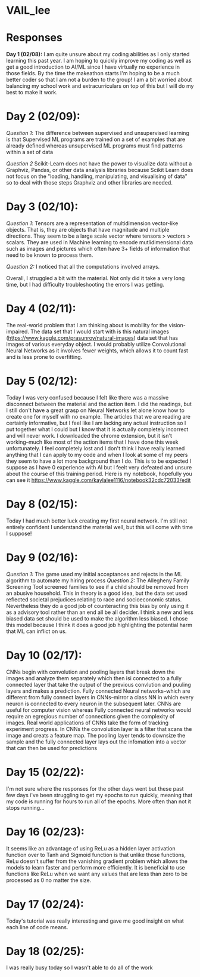 # VAIL_lee

# **Responses**
**Day 1 (02/08):** I am quite unsure about my coding abilities as I only started learning this past year. I am hoping to quickly improve my coding as well as get a good introduction to AI/ML since I have virtually no experience in those fields. By the time the makeathon starts I'm hoping to be a much better coder so that I am not a burden to the group! I am a bit worried about balancing my school work and extracurriculars on top of this but I will do my best to make it work.

# **Day 2 (02/09):**
*Question 1*: The difference between supervised and unsupervised learning is that Supervised ML programs are trained on a set of examples that are already defined whereas unsupervised ML programs must find patterns within a set of data

*Question 2* Scikit-Learn does not have the power to visualize data without a Graphviz, Pandas, or other data analysis libraries because Scikit Learn does not focus on the "loading, handling, manipulating, and visualising of data" so to deal with those steps Graphviz and other libraries are needed.

# **Day 3 (02/10):** 
*Question 1*: Tensors are a representation of multidimension vector-like objects. That is, they are objects that have magnitude and multiple directions. They seem to be a large scale vector where tensors > vectors > scalars. They are used in Machine learning to encode mutlidimensional data such as images and pictures which often have 3+ fields of information that need to be known to process them. 

*Question 2:* I noticed that all the computations involved arrays. 

Overall, I struggled a bit with the material. Not only did it take a very long time, but I had difficulty troubleshooting the errors I was getting.

# **Day 4 (02/11):** 
The real-world problem that I am thinking about is mobility for the vision-impaired. The data set that I would start with is this natural images (https://www.kaggle.com/prasunroy/natural-images) data set that has images of various everyday object. I would probably utilize Convolutional Neural Networks as it involves fewer weights, which allows it to count fast and is less prone to overfitting. 

# **Day 5 (02/12):**
Today I was very confused because I felt like there was a massive disconnect between the material and the action item. I did the readings, but I still don't have a great grasp on Neural Networks let alone know how to create one for myself with no example. The articles that we are reading are certainly informative, but I feel like I am lacking any actual instruction so I put together what I could but I know that it is actually completely incorrect and will never work. I downloaded the chrome extension, but it isn't working–much like most of the action items that I have done this week unfortunately. I feel completely lost and I don't think I have really learned anything that I can apply to my code and when I look at some of my peers they seem to have a lot more background than I do. This is to be expected I suppose as I have 0 experience with AI but I feelt very defeated and unsure about the course of this training period. Here is my notebook, hopefully you can see it https://www.kaggle.com/kaylalee1116/notebook32cdc72033/edit

# **Day 8 (02/15):**
Today I had much better luck creating my first neural network. I'm still not entirely confident I understand the material well, but this will come with time I suppose!

# **Day 9 (02/16):**
*Question 1:* The game used my initial acceptances and rejects in the ML algorithm to automate my hiring process
*Question 2:* The Allegheny Family Screening Tool screened families to see if a child should be removed from an abusive household. This in theory is a good idea, but the data set used reflected societal prejudices relating to race and socioeconomic status. Nevertheless they do a good job of counteracting this bias by only using it as a advisory tool rather than an end all be all decider. I think a new and less biased data set should be used to make the algorithm less biased. I chose this model because I think it does a good job highlighting the potential harm that ML can inflict on us.

# **Day 10 (02/17):**
CNNs begin with convolution and pooling layers that break down the images and analyze them separately which then isi connected to a fully connected layer that take the output of the previous convlution and puuling layers and makes a prediction. Fully connected Neural networks–which are different from fully connect layers in CNNs–mirror a class NN in which every neuron is connected to every neuron in the subsequent later. CNNs are useful for computer vision whereas Fully connected neural networks would require an egregious number of connections given the complexity of images. Real world applications of CNNs take the form of tracking experiment progress. In CNNs the convolution layer is a filter that scans the image and creats a feature map. The pooling layer tends to downsize the sample and the fully connected layer lays out the infomation into a vector that can then be used for predictions

# **Day 15 (02/22):** 
I'm not sure where the responses for the other days went but these past few days i've been struggling to get my epochs to run quickly, meaning that my code is running for hours to run all of the epochs. More often than not it stops running...

# **Day 16 (02/23):** 
It seems like an advantage of using ReLu as a hidden layer activation function over to Tanh and Sigmoid function is that unlike those functions, ReLu doesn't suffer from the vanishing gradient problem which allows the models to learn faster and perform more efficiently. It is beneficial to use functions like ReLu when we want any values that are less than zero to be processed as 0 no matter the size.

# **Day 17 (02/24):** 
Today's tutorial was really interesting and gave me good insight on what each line of code means.


# **Day 18 (02/25):** 
I was really busy today so I wasn't able to do all of the work
